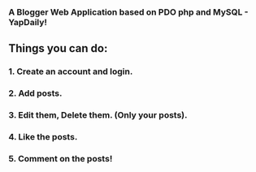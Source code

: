### A Blogger Web Application based on PDO php and MySQL - YapDaily!
## Things you can do:
### 1. Create an account and login.
### 2. Add posts.
### 3. Edit them, Delete them. (Only your posts).
### 4. Like the posts.
### 5. Comment on the posts!
